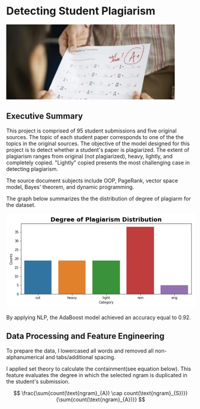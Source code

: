 # Detecting Student Plagiarism

![Graded Paper](https://github.com/Morgan-Sell/plagiarism-detector/blob/master/images/students_grade.jpg)

## Executive Summary

This project is comprised of 95 student submissions and five original sources. The topic of each student paper corresponds to one of the the topics in the original sources. The objective of the model designed for this project is to detect whether a student's paper is plagiarized. The extent of plagiarism ranges from original (not plagiarized), heavy, lightly, and completely copied. "Lightly" copied presents the most challenging case in detecting plagiarism.

The source document subjects include OOP, PageRank, vector space model, Bayes' theorem, and dynamic programming.

The graph below summarizes the the distribution of degree of plagiarm for the dataset.

![Degree Plagiarism Plot](https://github.com/Morgan-Sell/plagiarism-detector/blob/master/images/plagiarism_distribution.png)

By applying NLP, the AdaBoost model achieved an accuracy equal to 0.92. 

## Data Processing and Feature Engineering

To prepare the data, I lowercased all words and removed all non-alphanumerical and tabs/additional spacing.

I applied set theory to calculate the containment(see equation below). This feature evaluates the degree in which the selected ngram is duplicated in the student's submission.

$$ \frac{\sum{count(\text{ngram}_{A}) \cap count(\text{ngram}_{S})}}{\sum{count(\text{ngram}_{A})}} $$